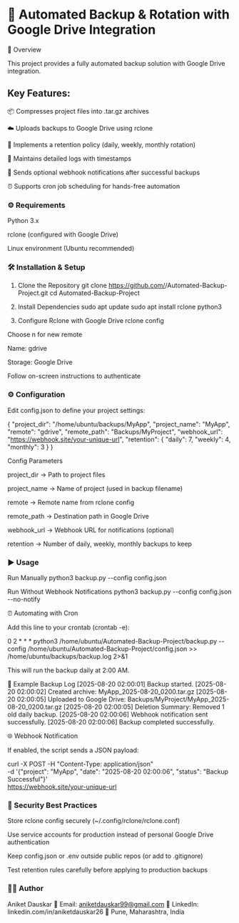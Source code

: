 # 🚀 Automated Backup & Rotation with Google Drive Integration
📌 Overview

This project provides a fully automated backup solution with Google Drive integration.

## **Key Features:**

📦 Compresses project files into .tar.gz archives

☁️ Uploads backups to Google Drive using rclone

🔄 Implements a retention policy (daily, weekly, monthly rotation)

📝 Maintains detailed logs with timestamps

🔔 Sends optional webhook notifications after successful backups

⏰ Supports cron job scheduling for hands-free automation

### **⚙️ Requirements**

Python 3.x

rclone
 (configured with Google Drive)

Linux environment (Ubuntu recommended)

### **🛠️ Installation & Setup**
1. Clone the Repository
git clone https://github.com/<your-username>/Automated-Backup-Project.git
cd Automated-Backup-Project

2. Install Dependencies
sudo apt update
sudo apt install rclone python3

3. Configure Rclone with Google Drive
rclone config


Choose n for new remote

Name: gdrive

Storage: Google Drive

Follow on-screen instructions to authenticate

### **⚙️ Configuration**

Edit config.json to define your project settings:

{
  "project_dir": "/home/ubuntu/backups/MyApp",
  "project_name": "MyApp",
  "remote": "gdrive",
  "remote_path": "Backups/MyProject",
  "webhook_url": "https://webhook.site/your-unique-url",
  "retention": {
    "daily": 7,
    "weekly": 4,
    "monthly": 3
  }
}

Config Parameters

project_dir → Path to project files

project_name → Name of project (used in backup filename)

remote → Remote name from rclone config

remote_path → Destination path in Google Drive

webhook_url → Webhook URL for notifications (optional)

retention → Number of daily, weekly, monthly backups to keep

###  **▶️ Usage**
Run Manually
python3 backup.py --config config.json

Run Without Webhook Notifications
python3 backup.py --config config.json --no-notify

⏰ Automating with Cron

Add this line to your crontab (crontab -e):

0 2 * * * python3 /home/ubuntu/Automated-Backup-Project/backup.py --config /home/ubuntu/Automated-Backup-Project/config.json >> /home/ubuntu/backups/backup.log 2>&1


This will run the backup daily at 2:00 AM.

📄 Example Backup Log
[2025-08-20 02:00:01] Backup started.
[2025-08-20 02:00:02] Created archive: MyApp_2025-08-20_0200.tar.gz
[2025-08-20 02:00:05] Uploaded to Google Drive: Backups/MyProject/MyApp_2025-08-20_0200.tar.gz
[2025-08-20 02:00:05] Deletion Summary: Removed 1 old daily backup.
[2025-08-20 02:00:06] Webhook notification sent successfully.
[2025-08-20 02:00:06] Backup completed successfully.

🌐 Webhook Notification

If enabled, the script sends a JSON payload:

curl -X POST -H "Content-Type: application/json" \
-d '{"project": "MyApp", "date": "2025-08-20 02:00:06", "status": "Backup Successful"}' \
https://webhook.site/your-unique-url

### **🔐 Security Best Practices**

Store rclone config securely (~/.config/rclone/rclone.conf)

Use service accounts for production instead of personal Google Drive authentication

Keep config.json or .env outside public repos (or add to .gitignore)

Test retention rules carefully before applying to production backups

### **👨‍💻 Author**
Aniket Dauskar
📧 Email: aniketdauskar99@gmail.com
🔗 LinkedIn: linkedin.com/in/aniketdauskar26
📍 Pune, Maharashtra, India
